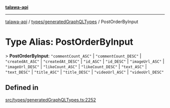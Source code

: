 [**talawa-api**](../../../README.md)

***

[talawa-api](../../../modules.md) / [types/generatedGraphQLTypes](../README.md) / PostOrderByInput

# Type Alias: PostOrderByInput

\> **PostOrderByInput**: `"commentCount_ASC"` \| `"commentCount_DESC"` \| `"createdAt_ASC"` \| `"createdAt_DESC"` \| `"id_ASC"` \| `"id_DESC"` \| `"imageUrl_ASC"` \| `"imageUrl_DESC"` \| `"likeCount_ASC"` \| `"likeCount_DESC"` \| `"text_ASC"` \| `"text_DESC"` \| `"title_ASC"` \| `"title_DESC"` \| `"videoUrl_ASC"` \| `"videoUrl_DESC"`

## Defined in

[src/types/generatedGraphQLTypes.ts:2252](https://github.com/PalisadoesFoundation/talawa-api/blob/039b0f127fb8caa46d57186ab4b3bb27fe150903/src/types/generatedGraphQLTypes.ts#L2252)
